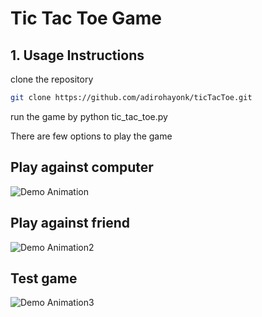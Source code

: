 
# Tic Tac Toe Game

## 1. Usage Instructions
clone the repository 
```bash
git clone https://github.com/adirohayonk/ticTacToe.git
```
run the game by
python tic_tac_toe.py

There are few options to play the game
## Play against computer

![Demo Animation](../assets/computer-game.gif?raw=true)

## Play against friend
![Demo Animation2](../assets/multi-player-game.gif?raw=true)

## Test game
![Demo Animation3](../assets/test.gif?raw=true)
